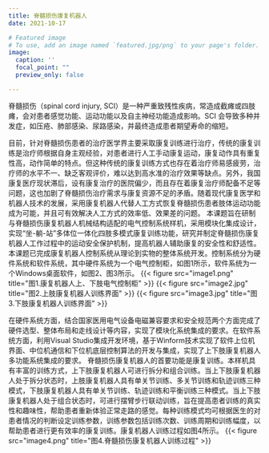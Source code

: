 ```yaml
---
title: 脊髓损伤康复机器人
date: 2021-10-17

# Featured image
# To use, add an image named `featured.jpg/png` to your page's folder. 
image:
  caption: ''
  focal_point: ""
  preview_only: false

---
```


脊髓损伤（spinal cord injury, SCI）是一种严重致残性疾病，常造成截瘫或四肢瘫，会对患者感觉功能、运动功能以及自主神经功能造成影响。SCI 会导致多种并发症，如压疮、肺部感染、尿路感染，并最终造成患者期望寿命的缩短。

<!--more-->

目前，针对脊髓损伤患者的治疗医学界主要采取康复训练进行治疗，传统的康复训练是治疗师根据自身主观经验，对患者进行人工手动康复运动，康复动作具有重复性高，动作简单的特点。但这种传统的康复训练方式也存在着治疗师易感疲劳，治疗师的水平不一、缺乏客观评价，难以达到高水准的治疗效果等缺点。另外，我国康复医疗现状滞后，设有康复治疗的医院偏少，而且存在着康复治疗师配备不足等问题，这也加剧了脊髓损伤治疗需求与康复资源不足的矛盾。随着现代康复医学和机器人技术的发展，采用康复机器人代替人工方式恢复脊髓损伤患者肢体运动功能成为可能，并且可有效解决人工方式的效率低、效果差的问题。
本课题旨在研制与脊髓损伤康复机器人机械结构适配的电气控制系统样机，采用模块化集成设计，实现“坐-躺-站”多体位一体化四肢多模式康复训练功能，研究并制定脊髓损伤康复机器人工作过程中的运动安全保护机制，提高机器人辅助康复的安全性和舒适性。
本课题已完成康复机器人控制系统从理论到实物的整体系统开发。控制系统分为硬件系统和软件系统，其中硬件系统为一个电气控制柜，如图1所示，软件系统为一个Windows桌面软件，如图2、图3所示。
{{< figure src="image1.png" title="图1.康复机器人上、下肢电气控制柜" >}}
{{< figure src="image2.jpg" title="图2.上肢康复机器人训练界面" >}}
{{< figure src="image3.jpg" title="图3.下肢康复机器人训练界面" >}}

在硬件系统方面，结合国家医用电气设备电磁兼容要求和安全规范两个方面完成了硬件选型、整体布局和走线设计等内容，实现了模块化系统集成的要求。在软件系统方面，利用Visual Studio集成开发环境，基于Winform技术实现了软件上位机界面、中位机通信和下位机底层控制算法的开发与集成，实现了上下肢康复机器人多功能系统集成的要求。
脊髓损伤康复机器人的首要功能是康复训练。本样机具有丰富的训练方式，上下肢康复机器人可进行拆分和组合训练。当上下肢康复机器人处于拆分状态时，上肢康复机器人具有单关节训练、多关节训练和轨迹训练三种模式，下肢康复机器人具有单关节训练、轨迹训练和平衡训练三种模式。当上下肢康复机器人处于组合状态时，可进行摆臂步行联动训练，旨在提高患者训练的真实性和趣味性，帮助患者重新体验正常走路的感觉。每种训练模式均可根据医生的对患者情况的判断设定训练参数，训练参数包括训练次数、训练周期和训练幅度，以帮助患者进行更有效率的康复训练。康复机器人训练过程如图4所示。
{{< figure src="image4.png" title="图4.脊髓损伤康复机器人训练过程" >}}

